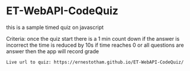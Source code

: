 # ET-WebAPI-CodeQuiz

this is a sample timed quiz on javascript

Criteria:
    once the quiz start there is a 1 min count down
    if the answer is incorrect the time is reduced by 10s
    if time reaches 0 or all questions are answer then the app will record grade


    Live url to quiz: https://ernestotham.github.io/ET-WebAPI-CodeQuiz/